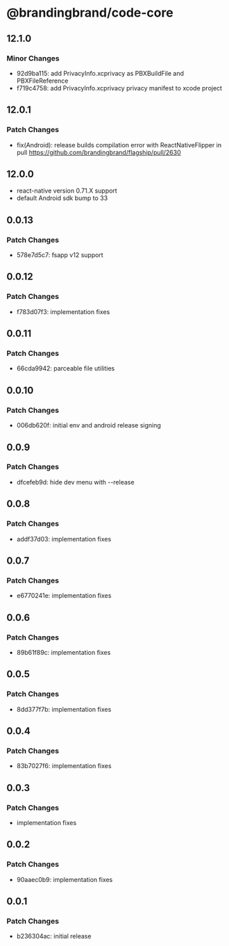# @brandingbrand/code-core

## 12.1.0

### Minor Changes

- 92d9ba115: add PrivacyInfo.xcprivacy as PBXBuildFile and PBXFileReference
- f719c4758: add PrivacyInfo.xcprivacy privacy manifest to xcode project

## 12.0.1

### Patch Changes

- fix(Android): release builds compilation error with ReactNativeFlipper in pull https://github.com/brandingbrand/flagship/pull/2630

## 12.0.0

- react-native version 0.71.X support
- default Android sdk bump to 33

## 0.0.13

### Patch Changes

- 578e7d5c7: fsapp v12 support

## 0.0.12

### Patch Changes

- f783d07f3: implementation fixes

## 0.0.11

### Patch Changes

- 66cda9942: parceable file utilities

## 0.0.10

### Patch Changes

- 006db620f: initial env and android release signing

## 0.0.9

### Patch Changes

- dfcefeb9d: hide dev menu with --release

## 0.0.8

### Patch Changes

- addf37d03: implementation fixes

## 0.0.7

### Patch Changes

- e6770241e: implementation fixes

## 0.0.6

### Patch Changes

- 89b61f89c: implementation fixes

## 0.0.5

### Patch Changes

- 8dd377f7b: implementation fixes

## 0.0.4

### Patch Changes

- 83b7027f6: implementation fixes

## 0.0.3

### Patch Changes

- implementation fixes

## 0.0.2

### Patch Changes

- 90aaec0b9: implementation fixes

## 0.0.1

### Patch Changes

- b236304ac: initial release
